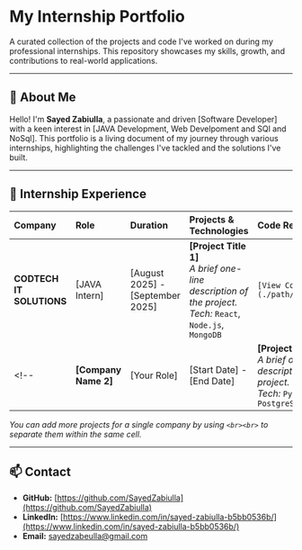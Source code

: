 # My Internship Portfolio

A curated collection of the projects and code I've worked on during my professional internships. This repository showcases my skills, growth, and contributions to real-world applications.

---

## 🚀 About Me

Hello! I'm **Sayed Zabiulla**, a passionate and driven [Software Developer] with a keen interest in [JAVA Development, Web Develpoment and SQl and NoSql]. This portfolio is a living document of my journey through various internships, highlighting the challenges I've tackled and the solutions I've built.

---

## 💼 Internship Experience

| Company | Role | Duration | Projects & Technologies | Code Repository |
| :--- | :--- | :--- | :--- | :--- |
| **CODTECH IT SOLUTIONS** | [JAVA Intern] | [August 2025] - [September 2025] | **[Project Title 1]**<br>_A brief one-line description of the project._<br>_Tech:_ `React`, `Node.js`, `MongoDB` | `[View Code](./path/to/project1)` |
<!-- | **[Company Name 2]** | [Your Role] | [Start Date] - [End Date] | **[Project Title 2]**<br>_A brief one-line description of the project._<br>_Tech:_ `Python`, `Flask`, `PostgreSQL` | `[View Code](./path/to/project2)` | -->

*You can add more projects for a single company by using `<br><br>` to separate them within the same cell.*

---

## 📫 Contact

-   **GitHub:** [https://github.com/SayedZabiulla](https://github.com/SayedZabiulla)
-   **LinkedIn:** [https://www.linkedin.com/in/sayed-zabiulla-b5bb0536b/](https://www.linkedin.com/in/sayed-zabiulla-b5bb0536b/)
-   **Email:** [sayedzabeulla@gmail.com](mailto:sayedzabeulla@gmail.com)